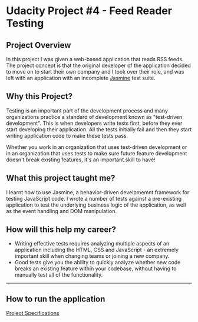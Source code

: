 # Udacity Project #4 - Feed Reader Testing 

## Project Overview

In this project I was given a web-based application that reads RSS feeds. The project concept is that the original developer of the application decided to move on to start their own company and I took over their role, and was left with an application with an incomplete [Jasmine](http://jasmine.github.io/) test suite.


## Why this Project?

Testing is an important part of the development process and many organizations practice a standard of development known as "test-driven development". This is when developers write tests first, before they ever start developing their application. All the tests initially fail and then they start writing application code to make these tests pass.

Whether you work in an organization that uses test-driven development or in an organization that uses tests to make sure future feature development doesn't break existing features, it's an important skill to have!


## What this project taught me?

I learnt how to use Jasmine, a behavior-driven develpmemnt framework for testing JavaScript code. I wrote a number of tests against a pre-existing application to test the underlying business logic of the application, as well as the event handling and DOM manipulation.


## How will this help my career?

* Writing effective tests requires analyzing multiple aspects of an application including the HTML, CSS and JavaScript - an extremely important skill when changing teams or joining a new company.
* Good tests give you the ability to quickly analyze whether new code breaks an existing feature within your codebase, without having to manually test all of the functionality.

---

## How to run the application


[Project Specifications](https://review.udacity.com/#!/rubrics/18/view)

